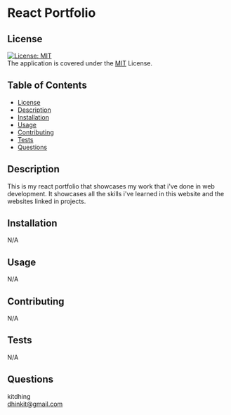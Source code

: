 # React Portfolio

## License 
[![License: MIT](https://img.shields.io/badge/License-MIT-yellow.svg)](https://opensource.org/licenses/MIT)\
The application is covered under the [MIT](https://github.com/kitdhing/readme-generator/blob/main/LICENSE) License. 



## Table of Contents
- [License](#license)
- [Description](#description)
- [Installation](#installation)
- [Usage](#usage)
- [Contributing](#contributing)
- [Tests](#tests)
- [Questions](#questions)


## Description
This is my react portfolio that showcases my work that i've done in web development. It showcases all the skills i've learned in this website and the websites linked in projects.

## Installation
N/A

## Usage
N/A

## Contributing
N/A

## Tests
N/A

## Questions
kitdhing\
dhinkit@gmail.com
